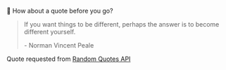 📣 How about a quote before you go?

> If you want things to be different, perhaps the answer is to become different yourself.
>
> <p>- Norman Vincent Peale</p>

Quote requested from [Random Quotes API](https://github.com/lukePeavey/quotable)
